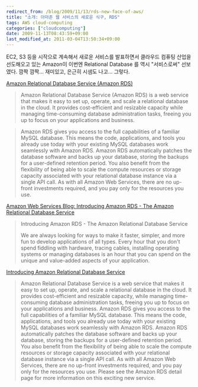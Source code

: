 ```yaml
---
redirect_from: /blog/2009/11/13/rds-new-face-of-aws/
title: "소개: 아마존 웹 서비스의 새로운 식구, RDS"
tags: AWS cloud-computing
categories: ["cloudcomputing"]
date: 2009-11-13T08:43:59+09:00
last_modified_at: 2011-03-04T13:50:34+09:00
---
```

EC2, S3 등을 시작으로 계속해서 새로운 서비스를 발표하면서 클라우드 컴퓨팅
산업을 선도해오고 있는 Amazon이 이번엔 Relational Database 를 역시
"서비스로써" 선보였다. 깜짝 깜짝... 재미있고, 은근히 시샘도 나고... 그렇다.

[Amazon Relational Database Service (Amazon RDS)](http://aws.amazon.com/rds/)

> Amazon Relational Database Service (Amazon RDS) is a web service that makes it easy to set up, operate, and scale a relational database in the cloud. It provides cost-efficient and resizable capacity while managing time-consuming database administration tasks, freeing you up to focus on your applications and business.

> Amazon RDS gives you access to the full capabilities of a familiar MySQL database. This means the code, applications, and tools you already use today with your existing MySQL databases work seamlessly with Amazon RDS. Amazon RDS automatically patches the database software and backs up your database, storing the backups for a user-defined retention period. You also benefit from the flexibility of being able to scale the compute resources or storage capacity associated with your relational database instance via a single API call. As with all Amazon Web Services, there are no up-front investments required, and you pay only for the resources you use.

[Amazon Web Services Blog: Introducing Amazon RDS - The Amazon Relational Database Service](http://aws.typepad.com/aws/2009/10/introducing-rds-the-amazon-relational-database-service-.html)

> Introducing Amazon RDS - The Amazon Relational Database Service
> 
> We are always looking for ways to make it faster, simpler, and more fun to develop applications of all types. Every hour that you don't spend fiddling with hardware, tracing cables, installing operating systems or managing databases is an hour that you can spend on the unique and value-added aspects of your application.

[Introducing Amazon Relational Database Service](http://aws.amazon.com/about-aws/whats-new/2009/10/27/introducing-amazon-relational-database-service/)

> Amazon Relational Database Service is a web service that makes it easy to set up, operate, and scale a relational database in the cloud. It provides cost-efficient and resizable capacity, while managing time-consuming database administration tasks, freeing you up to focus on your applications and business. Amazon RDS gives you access to the full capabilities of a familiar MySQL database. This means the code, applications, and tools you already use today with your existing MySQL databases work seamlessly with Amazon RDS. Amazon RDS automatically patches the database software and backs up your database, storing the backups for a user-defined retention period. You also benefit from the flexibility of being able to scale the compute resources or storage capacity associated with your relational database instance via a single API call. As with all Amazon Web Services, there are no up-front investments required, and you pay only for the resources you use. Please see the Amazon RDS detail page for more information on this exciting new service.

